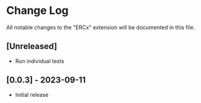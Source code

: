 # Change Log

All notable changes to the "ERCx" extension will be documented in this file.

## [Unreleased]

- Run individual tests

## [0.0.3] - 2023-09-11

- Initial release
